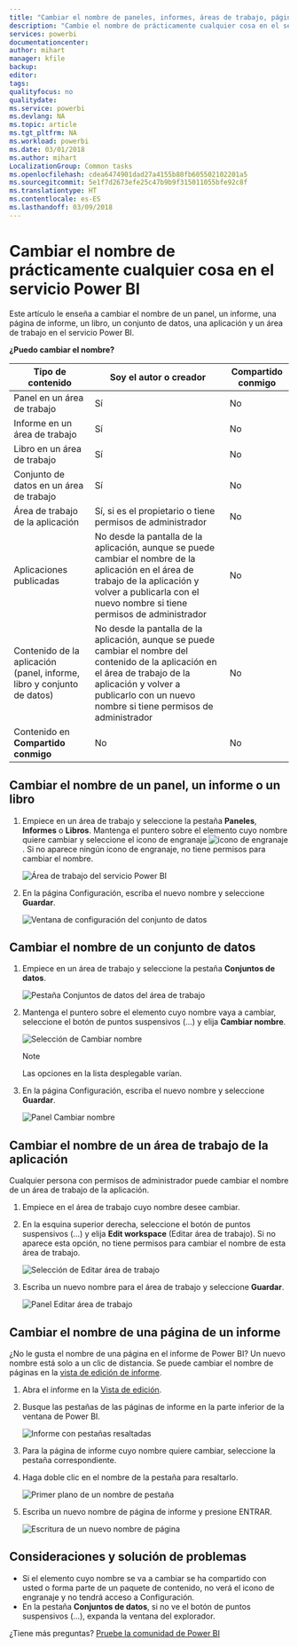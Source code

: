 ```yaml
---
title: "Cambiar el nombre de paneles, informes, áreas de trabajo, páginas de informe y conjuntos de datos"
description: "Cambie el nombre de prácticamente cualquier cosa en el servicio Power BI."
services: powerbi
documentationcenter: 
author: mihart
manager: kfile
backup: 
editor: 
tags: 
qualityfocus: no
qualitydate: 
ms.service: powerbi
ms.devlang: NA
ms.topic: article
ms.tgt_pltfrm: NA
ms.workload: powerbi
ms.date: 03/01/2018
ms.author: mihart
LocalizationGroup: Common tasks
ms.openlocfilehash: cdea6474901dad27a4155b80fb605502102201a5
ms.sourcegitcommit: 5e1f7d2673efe25c47b9b9f315011055bfe92c8f
ms.translationtype: HT
ms.contentlocale: es-ES
ms.lasthandoff: 03/09/2018
---
```

# <a name="rename-almost-anything-in-power-bi-service"></a>Cambiar el nombre de prácticamente cualquier cosa en el servicio Power BI
Este artículo le enseña a cambiar el nombre de un panel, un informe, una página de informe, un libro, un conjunto de datos, una aplicación y un área de trabajo en el servicio Power BI.

**¿Puedo cambiar el nombre?**

| Tipo de contenido | Soy el autor o creador | Compartido conmigo |
| --- | --- | --- |
| Panel en un área de trabajo |Sí |No |
| Informe en un área de trabajo |Sí |No |
| Libro en un área de trabajo |Sí |No |
| Conjunto de datos en un área de trabajo |Sí |No |
| Área de trabajo de la aplicación |Sí, si es el propietario o tiene permisos de administrador |No |
| Aplicaciones publicadas |No desde la pantalla de la aplicación, aunque se puede cambiar el nombre de la aplicación en el área de trabajo de la aplicación y volver a publicarla con el nuevo nombre si tiene permisos de administrador |No |
| Contenido de la aplicación (panel, informe, libro y conjunto de datos) |No desde la pantalla de la aplicación, aunque se puede cambiar el nombre del contenido de la aplicación en el área de trabajo de la aplicación y volver a publicarlo con un nuevo nombre si tiene permisos de administrador |No |
| Contenido en **Compartido conmigo** |No |No |

## <a name="rename-a-dashboard-report-or-workbook"></a>Cambiar el nombre de un panel, un informe o un libro
1. Empiece en un área de trabajo y seleccione la pestaña **Paneles**, **Informes** o **Libros**. Mantenga el puntero sobre el elemento cuyo nombre quiere cambiar y seleccione el icono de engranaje ![icono de engranaje](media/service-rename/powerbi-cog-icon.png). Si no aparece ningún icono de engranaje, no tiene permisos para cambiar el nombre.
   
   ![Área de trabajo del servicio Power BI](media/service-rename/power-bi-workspace-dashboards.png)
2. En la página Configuración, escriba el nuevo nombre y seleccione **Guardar**.
   
   ![Ventana de configuración del conjunto de datos](media/service-rename/power-bi-rename-dashboard2.png)

## <a name="rename-a-dataset"></a>Cambiar el nombre de un conjunto de datos
1. Empiece en un área de trabajo y seleccione la pestaña **Conjuntos de datos**.
   
   ![Pestaña Conjuntos de datos del área de trabajo](media/service-rename/power-bi-ellipses.png)
2. Mantenga el puntero sobre el elemento cuyo nombre vaya a cambiar, seleccione el botón de puntos suspensivos (…) y elija **Cambiar nombre**.  
   
      ![Selección de Cambiar nombre](media/service-rename/power-bi-rename-datasets.png)
   
   > [!NOTE]
   > Las opciones en la lista desplegable varían.
   > 
   > 
3. En la página Configuración, escriba el nuevo nombre y seleccione **Guardar**.
   
     ![Panel Cambiar nombre](media/service-rename/power-bi-rename.png)

## <a name="rename-an-app-workspace"></a>Cambiar el nombre de un área de trabajo de la aplicación
Cualquier persona con permisos de administrador puede cambiar el nombre de un área de trabajo de la aplicación.

1. Empiece en el área de trabajo cuyo nombre desee cambiar.
2. En la esquina superior derecha, seleccione el botón de puntos suspensivos (…) y elija **Edit workspace** (Editar área de trabajo). Si no aparece esta opción, no tiene permisos para cambiar el nombre de esta área de trabajo. 
   
    ![Selección de Editar área de trabajo](media/service-rename/power-bi-edit-workspace.png)
3. Escriba un nuevo nombre para el área de trabajo y seleccione **Guardar**.
   
   ![Panel Editar área de trabajo](media/service-rename/power-bi-workspace-rename.png)

## <a name="rename-a-page-in-a-report"></a>Cambiar el nombre de una página de un informe
¿No le gusta el nombre de una página en el informe de Power BI?  Un nuevo nombre está solo a un clic de distancia. Se puede cambiar el nombre de páginas en la [vista de edición de informe](service-interact-with-a-report-in-editing-view.md).

1. Abra el informe en la [Vista de edición](service-reading-view-and-editing-view.md).
2. Busque las pestañas de las páginas de informe en la parte inferior de la ventana de Power BI.
   
    ![Informe con pestañas resaltadas](media/service-rename/report-page-tabs-new.png)
3. Para la página de informe cuyo nombre quiere cambiar, seleccione la pestaña correspondiente.
4. Haga doble clic en el nombre de la pestaña para resaltarlo.  
   
    ![Primer plano de un nombre de pestaña](media/service-rename/hilite-tab.png)
5. Escriba un nuevo nombre de página de informe y presione ENTRAR.
   
    ![Escritura de un nuevo nombre de página](media/service-rename/new-name.png)

## <a name="considerations-and-troubleshooting"></a>Consideraciones y solución de problemas
* Si el elemento cuyo nombre se va a cambiar se ha compartido con usted o forma parte de un paquete de contenido, no verá el icono de engranaje y no tendrá acceso a Configuración.
* En la pestaña **Conjuntos de datos**, si no ve el botón de puntos suspensivos (…), expanda la ventana del explorador.

¿Tiene más preguntas? [Pruebe la comunidad de Power BI](http://community.powerbi.com/)

